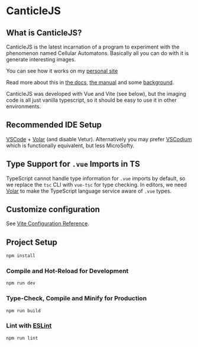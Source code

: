 # CanticleJS

## What is CanticleJS?

CanticleJS is the latest incarnation of a program to experiment with the phenomenon named Cellular Automatons. Basically all you can do with it is generate interesting images.

You can see how it works on my [personal site](https://marksman-do.nl/canticle/)

Read more about this in [the docs](/public/doc/whatis-en.md), [the manual](/dist/doc/howto-en.md) and some [background](/public/doc/background-en.md).

CanticleJS was developed with Vue and Vite (see below), but the imaging code is all just vanilla typescript, so it should be easy to use it in other environments.

## Recommended IDE Setup

[VSCode](https://code.visualstudio.com/) + [Volar](https://marketplace.visualstudio.com/items?itemName=Vue.volar) (and disable Vetur).
Alternatively you may prefer [VSCodium](https://vscodium.com) which is functionally equivalent, but less MicroSofty.

## Type Support for `.vue` Imports in TS

TypeScript cannot handle type information for `.vue` imports by default, so we replace the `tsc` CLI with `vue-tsc` for type checking. In editors, we need [Volar](https://marketplace.visualstudio.com/items?itemName=Vue.volar) to make the TypeScript language service aware of `.vue` types.

## Customize configuration

See [Vite Configuration Reference](https://vite.dev/config/).

## Project Setup

```sh
npm install
```

### Compile and Hot-Reload for Development

```sh
npm run dev
```

### Type-Check, Compile and Minify for Production

```sh
npm run build
```

### Lint with [ESLint](https://eslint.org/)

```sh
npm run lint
```
